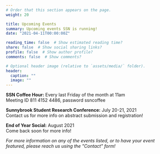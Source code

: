 ```yaml
---
# Order that this section appears on the page.
weight: 20

title: Upcoming Events
summary: Upcoming events SSN is running!
date: "2021-04-11T00:00:00Z"

reading_time: false  # Show estimated reading time?
share: false  # Show social sharing links?
profile: false  # Show author profile?
comments: false  # Show comments?

# Optional header image (relative to `assets/media/` folder).
header:
  caption: ""
  image: ""
---
```

**SSN Coffee Hour:** Every last Friday of the month at 11am   
Meeting ID 811 4152 4486, password ssncoffee 

**Sunnybrook Student Research Conference:** July 20-21, 2021  
Contact us for more info on abstract submission and registration!

**End of Year Social:** August 2021  
Come back soon for more info! 

*For more information on any of the events listed, or to have your event featured, please reach us using the "Contact" form!*
